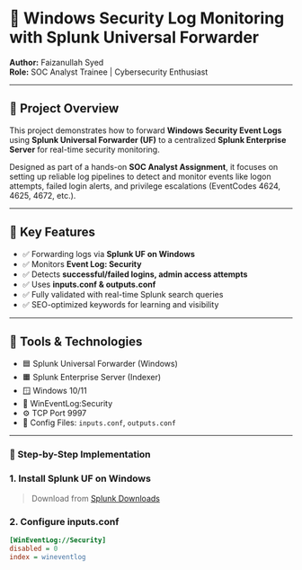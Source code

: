 # 🔐 Windows Security Log Monitoring with Splunk Universal Forwarder

**Author:** Faizanullah Syed  
**Role:** SOC Analyst Trainee | Cybersecurity Enthusiast

---

## 📌 Project Overview

This project demonstrates how to forward **Windows Security Event Logs** using **Splunk Universal Forwarder (UF)** to a centralized **Splunk Enterprise Server** for real-time security monitoring.

Designed as part of a hands-on **SOC Analyst Assignment**, it focuses on setting up reliable log pipelines to detect and monitor events like logon attempts, failed login alerts, and privilege escalations (EventCodes 4624, 4625, 4672, etc.).

---

## 🚀 Key Features

- ✅ Forwarding logs via **Splunk UF on Windows**
- ✅ Monitors **Event Log: Security**
- ✅ Detects **successful/failed logins, admin access attempts**
- ✅ Uses **inputs.conf & outputs.conf**
- ✅ Fully validated with real-time Splunk search queries
- ✅ SEO-optimized keywords for learning and visibility

---

## 🧰 Tools & Technologies

- 🟦 Splunk Universal Forwarder (Windows)
- 🟧 Splunk Enterprise Server (Indexer)
- 🪟 Windows 10/11
- 🔐 WinEventLog:Security
- ⚙️ TCP Port 9997
- 📁 Config Files: `inputs.conf`, `outputs.conf`

---

### 📖 Step-by-Step Implementation

### 1. Install Splunk UF on Windows  
> Download from [Splunk Downloads](https://www.splunk.com/en_us/download/universal-forwarder.html)

### 2. Configure inputs.conf
```ini
[WinEventLog://Security]
disabled = 0
index = wineventlog

```


